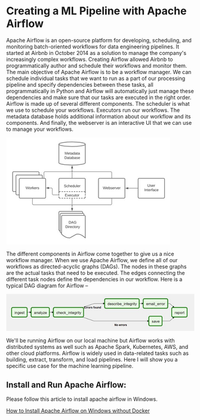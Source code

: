 # Creating a ML Pipeline with Apache Airflow
Apache Airflow is an open-source platform for developing, scheduling, and monitoring batch-oriented workflows for data engineering pipelines. It started at Airbnb in October 2014 as a solution to manage the company's increasingly complex workflows. Creating Airflow allowed Airbnb to programmatically author and schedule their workflows and monitor them. The main objective of Apache Airflow is to be a workflow manager. We can schedule individual tasks that we want to run as a part of our processing pipeline and specify dependencies between these tasks, all programmatically in Python and Airflow will automatically just manage these dependencies and make sure that our tasks are executed in the right order. 
Airflow is made up of several different components. The scheduler is what we use to schedule your workflows. Executors run our workflows. The metadata database holds additional information about our workflow and its components. And finally, the webserver is an interactive UI that we can use to manage your workflows. 

![Airflow Architechture](images/Airflow_Arch.jpg?raw=true)


The different components in Airflow come together to give us a nice workflow manager. When we use Apache Airflow, we define all of our workflows as directed-acyclic graphs (DAGs). The nodes in these graphs are the actual tasks that need to be executed. The edges connecting the different task nodes define the dependencies in our workflow. Here is a typical DAG diagram for Airflow –

![Sample DAG](images/Sample_Airflow_Dag.jpg?raw=true)

We'll be running Airflow on our local machine but Airflow works with distributed systems as well such as Apache Spark, Kubernetes, AWS, and other cloud platforms.  Airflow is widely used in data-related tasks such as building, extract, transform, and load pipelines. Here I will show you a specific use case for the machine learning pipeline.

## Install and Run Apache Airflow: 

Please follow this article to install apache airflow in Windows.

[How to Install Apache Airflow on Windows without Docker](https://www.freecodecamp.org/news/install-apache-airflow-on-windows-without-docker/)
